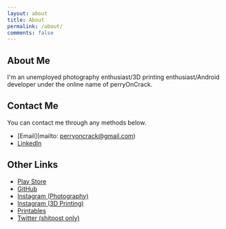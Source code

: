 ```yaml
---
layout: about
title: About
permalink: /about/
comments: false
---
```


## About Me

I'm an unemployed photography enthusiast/3D printing enthusiast/Android developer under the online name of perryOnCrack.

## Contact Me

You can contact me through any methods below.

- [Email](mailto: perryoncrack@gmail.com)
- [LinkedIn](https://www.linkedin.com/in/perryoncrack/)

## Other Links

- [Play Store](https://play.google.com/store/apps/dev?id=4790192701946687272)
- [GitHub](https://github.com/perryOnCrack)
- [Instagram (Photography)](https://www.instagram.com/perryoncrack/)
- [Instagram (3D Printing)](https://www.instagram.com/methlabjerry/)
- [Printables](https://www.printables.com/social/304298-perryoncrack/about)
- [Twitter (shitpost only)](https://twitter.com/perryOnCrack)
